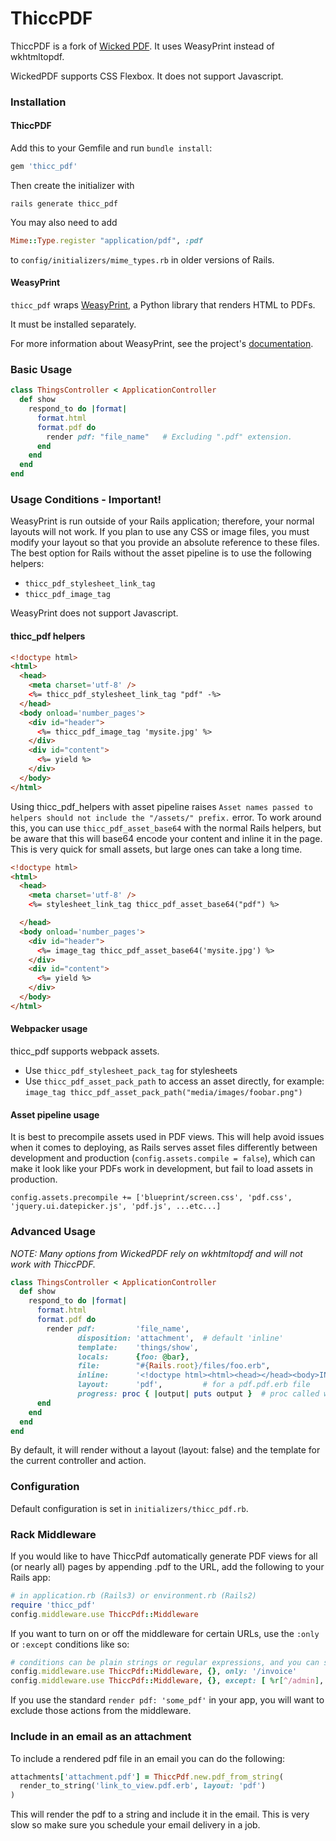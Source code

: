 # ThiccPDF

ThiccPDF is a fork of [Wicked PDF](https://github.com/mileszs/wicked_pdf).
It uses WeasyPrint instead of wkhtmltopdf.

WickedPDF supports CSS Flexbox. It does not support Javascript.

### Installation

#### ThiccPDF
Add this to your Gemfile and run `bundle install`:

```ruby
gem 'thicc_pdf'
```

Then create the initializer with

```
rails generate thicc_pdf
```

You may also need to add
```ruby
Mime::Type.register "application/pdf", :pdf
```
to `config/initializers/mime_types.rb` in older versions of Rails.

#### WeasyPrint
`thicc_pdf` wraps [WeasyPrint](https://weasyprint.org/), a Python library that renders HTML to PDFs.

It must be installed separately.

For more information about WeasyPrint, see the project's [documentation](https://doc.courtbouillon.org/weasyprint/stable/).

### Basic Usage
```ruby
class ThingsController < ApplicationController
  def show
    respond_to do |format|
      format.html
      format.pdf do
        render pdf: "file_name"   # Excluding ".pdf" extension.
      end
    end
  end
end
```
### Usage Conditions - Important!

WeasyPrint is run outside of your Rails application; therefore, your normal layouts will not work.
If you plan to use any CSS or image files, you must modify your layout so that you provide an absolute reference to these files.
The best option for Rails without the asset pipeline is to use the following helpers:
- `thicc_pdf_stylesheet_link_tag`
- `thicc_pdf_image_tag`

WeasyPrint does not support Javascript.

#### thicc_pdf helpers
```html
<!doctype html>
<html>
  <head>
    <meta charset='utf-8' />
    <%= thicc_pdf_stylesheet_link_tag "pdf" -%>
  </head>
  <body onload='number_pages'>
    <div id="header">
      <%= thicc_pdf_image_tag 'mysite.jpg' %>
    </div>
    <div id="content">
      <%= yield %>
    </div>
  </body>
</html>
```
Using thicc_pdf_helpers with asset pipeline raises `Asset names passed to helpers should not include the "/assets/" prefix.` error. To work around this, you can use `thicc_pdf_asset_base64` with the normal Rails helpers, but be aware that this will base64 encode your content and inline it in the page. This is very quick for small assets, but large ones can take a long time.

```html
<!doctype html>
<html>
  <head>
    <meta charset='utf-8' />
    <%= stylesheet_link_tag thicc_pdf_asset_base64("pdf") %>

  </head>
  <body onload='number_pages'>
    <div id="header">
      <%= image_tag thicc_pdf_asset_base64('mysite.jpg') %>
    </div>
    <div id="content">
      <%= yield %>
    </div>
  </body>
</html>
```

#### Webpacker usage

thicc_pdf supports webpack assets.

- Use `thicc_pdf_stylesheet_pack_tag` for stylesheets
- Use `thicc_pdf_asset_pack_path` to access an asset directly, for example: `image_tag thicc_pdf_asset_pack_path("media/images/foobar.png")`

#### Asset pipeline usage

It is best to precompile assets used in PDF views. This will help avoid issues when it comes to deploying, as Rails serves asset files differently between development and production (`config.assets.compile = false`), which can make it look like your PDFs work in development, but fail to load assets in production.

    config.assets.precompile += ['blueprint/screen.css', 'pdf.css', 'jquery.ui.datepicker.js', 'pdf.js', ...etc...]

### Advanced Usage

_NOTE: Many options from WickedPDF rely on wkhtmltopdf and will not work with ThiccPDF._

```ruby
class ThingsController < ApplicationController
  def show
    respond_to do |format|
      format.html
      format.pdf do
        render pdf:         'file_name',
               disposition: 'attachment',  # default 'inline'
               template:    'things/show',
               locals:      {foo: @bar},
               file:        "#{Rails.root}/files/foo.erb",
               inline:      '<!doctype html><html><head></head><body>INLINE HTML</body></html>',
               layout:      'pdf',         # for a pdf.pdf.erb file
               progress: proc { |output| puts output }  # proc called when console output changes
      end
    end
  end
end
```
By default, it will render without a layout (layout: false) and the template for the current controller and action.

### Configuration

Default configuration is set in `initializers/thicc_pdf.rb`.

### Rack Middleware

If you would like to have ThiccPdf automatically generate PDF views for all (or nearly all) pages by appending .pdf to the URL, add the following to your Rails app:
```ruby
# in application.rb (Rails3) or environment.rb (Rails2)
require 'thicc_pdf'
config.middleware.use ThiccPdf::Middleware
```
If you want to turn on or off the middleware for certain URLs, use the `:only` or `:except` conditions like so:
```ruby
# conditions can be plain strings or regular expressions, and you can supply only one or an array
config.middleware.use ThiccPdf::Middleware, {}, only: '/invoice'
config.middleware.use ThiccPdf::Middleware, {}, except: [ %r[^/admin], '/secret', %r[^/people/\d] ]
```
If you use the standard `render pdf: 'some_pdf'` in your app, you will want to exclude those actions from the middleware.

### Include in an email as an attachment

To include a rendered pdf file in an email you can do the following:

```ruby
attachments['attachment.pdf'] = ThiccPdf.new.pdf_from_string(
  render_to_string('link_to_view.pdf.erb', layout: 'pdf')
)
```

This will render the pdf to a string and include it in the email. This is very slow so make sure you schedule your email delivery in a job.

